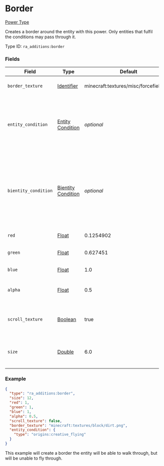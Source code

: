 # Border
[Power Type](../power_types.md)

Creates a border around the entity with this power. Only entities that fulfil the conditions may pass through it.

Type ID: `ra_additions:border`
### Fields
Field | Type | Default | Description
------|------|---------|-------------
`border_texture` | [Identifier](../data_types/identifier.md) | minecraft:textures/misc/forcefield.png | The texture used on the border.
`entity_condition` | [Entity Condition](../data_types/entity_condition.md) | _optional_ | If specified, if the entity colliding with the border fulfils the condition, it can walk through the border.
`bientity_condition` | [Bientity Condition](../data_types/bientity_condition.md) | _optional_ | If specified, if the entity colliding with the border, and the entity with this power fulfil the condition, the colliding entity can walk through the border.
`red` | [Float](../data_types/float.md) | 0.1254902 | The red value of the border.
`green` | [Float](../data_types/float.md) | 0.627451 | The green value of the border.
`blue` | [Float](../data_types/float.md) | 1.0 | The blue value of the border.
`alpha` | [Float](../data_types/float.md) | 0.5 | The alpha (transparency) value of the border.
`scroll_texture` | [Boolean](../data_types/boolean.md) | true | Defines whether the border scrolls like the vanila border.
`size` | [Double](../data_types/double.md) | 6.0 | The distance to one side of the border from the center.

### Example
```json
{
  "type": "ra_additions:border",
  "size": 12,
  "red": 1,
  "green": 1,
  "blue": 1,
  "alpha": 0.5,
  "scroll_texture": false,
  "border_texture": "minecraft:textures/block/dirt.png",
  "entity_condition": {
    "type": "origins:creative_flying"
  }
}
```
This example will create a border the entity will be able to walk through, but will be unable to fly through.
